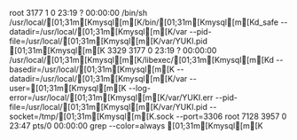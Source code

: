 root      3177     1  0 23:19 ?        00:00:00 /bin/sh /usr/local/[01;31m[Kmysql[m[K/bin/[01;31m[Kmysql[m[Kd_safe --datadir=/usr/local/[01;31m[Kmysql[m[K/var --pid-file=/usr/local/[01;31m[Kmysql[m[K/var/YUKI.pid
[01;31m[Kmysql[m[K     3329  3177  0 23:19 ?        00:00:00 /usr/local/[01;31m[Kmysql[m[K/libexec/[01;31m[Kmysql[m[Kd --basedir=/usr/local/[01;31m[Kmysql[m[K --datadir=/usr/local/[01;31m[Kmysql[m[K/var --user=[01;31m[Kmysql[m[K --log-error=/usr/local/[01;31m[Kmysql[m[K/var/YUKI.err --pid-file=/usr/local/[01;31m[Kmysql[m[K/var/YUKI.pid --socket=/tmp/[01;31m[Kmysql[m[K.sock --port=3306
root      7128  3957  0 23:47 pts/0    00:00:00 grep --color=always [01;31m[Kmysql[m[K
